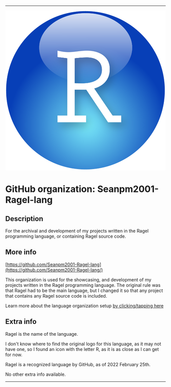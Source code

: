 
***

<!--
<details open><summary><p>Click/tap here to expand/collapse the full resolution (vector) logo for this project</p></summary>

![Ragel_Kindle.jpeg failed to load. The file may be missing or corrupt. Check the file path for errors first.](/AdditionalInfo/2/Seanpm2001-Ragel-lang/Ragel_Kindle.jpeg)

</details>

<details><summary><p>Click/tap here to expand/collapse the non-vector (raster) logo for this project</p></summary>
!-->

![R_For_Ragel.png failed to load. The file may be missing or corrupt. Check the file path for errors first.](/AdditionalInfo/2/Seanpm2001-Ragel-lang/R_For_Ragel.png)

<!--
</details>
!-->

# GitHub organization: Seanpm2001-Ragel-lang

## Description

For the archival and development of my projects written in the Ragel programming language, or containing Ragel source code.

## More info

[https://github.com/Seanpm2001-Ragel-lang](https://github.com/Seanpm2001-Ragel-lang/)

This organization is used for the showcasing, and development of my projects written in the Ragel programming language. The original rule was that Ragel had to be the main language, but I changed it so that any project that contains any Ragel source code is included.

Learn more about the language organization setup [by clicking/tapping here](/AdditionalInfo/LanguageOrgs/README.md)

## Extra info

Ragel is the name of the language.

I don't know where to find the original logo for this language, as it may not have one, so I found an icon with the letter R, as it is as close as I can get for now.

Ragel is a recognized language by GitHub, as of 2022 February 25th.

<!--The logo currently in use is in GIF format, but is not animated. !-->

<!--I don't know what Ragel stands for, in the sense of programming languages.!-->

No other extra info available.

***
